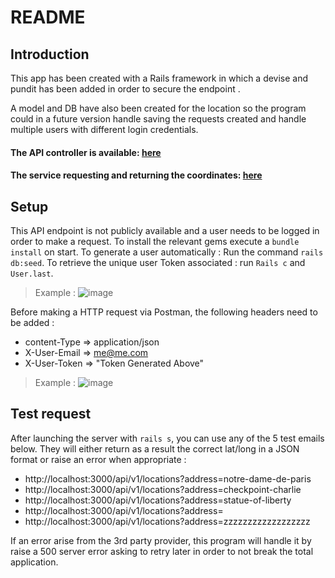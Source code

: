 # README

## Introduction

This app has been created with a Rails framework in which a devise and pundit has been added in order to secure the endpoint .

A model and DB have also been created for the location so the program could in a future version handle saving the requests created and handle multiple users with different login credentials.

#### The API controller is available: [here](app/controllers/api/v1/locations_controller.rb)

#### The service requesting and returning the coordinates: [here](app/services/geoloc_api_service.rb)

## Setup

This API endpoint is not publicly available and a user needs to be logged in order to make a request.
To install the relevant gems execute a ``bundle install`` on start.
To generate a user automatically : Run the command ``rails db:seed``.
To retrieve the unique user Token associated  : run ``Rails c`` and ``User.last``.

>Example : 
![image](https://drive.google.com/uc?export=view&id=1IA04ghdHFAzqlhTdMK3QZuNmfy80n3M6)

Before making a HTTP request via Postman, the following headers need to be added :
- content-Type	=> 	application/json
- X-User-Email =>		me@me.com
- X-User-Token =>		"Token Generated Above"

>Example : 
![image](https://drive.google.com/uc?export=view&id=1j3QK8H65w6JkNAR8adhX001LuBrC4MDt)

## Test request

After launching the server with ``rails s``, you can use any of the 5 test emails below. 
They will either return as a result the correct lat/long in a JSON format or raise an error when appropriate :
- http://localhost:3000/api/v1/locations?address=notre-dame-de-paris
- http://localhost:3000/api/v1/locations?address=checkpoint-charlie
- http://localhost:3000/api/v1/locations?address=statue-of-liberty
- http://localhost:3000/api/v1/locations?address=
- http://localhost:3000/api/v1/locations?address=zzzzzzzzzzzzzzzzzz

If an error arise from the 3rd party provider, this program will handle it by raise a 500 server error asking to retry later in order to not break the total application.

